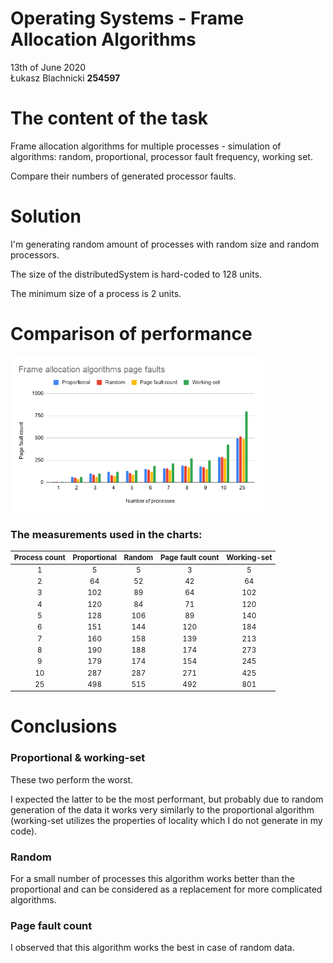 # Operating Systems - Frame Allocation Algorithms

13th of June 2020\
Łukasz Blachnicki **254597**

# The content of the task

Frame allocation algorithms for multiple processes - simulation of algorithms: random, proportional, processor fault frequency, working set.

Compare their numbers of generated processor faults.

# Solution

I'm generating random amount of processes with random size and random processors.

The size of the distributedSystem is hard-coded to 128 units.

The minimum size of a process is 2 units.

# Comparison of performance

<img src="../frame_allocation/chart1.png" style="max-width: 80%">

### The measurements used in the charts:

<sub>

| Process count | Proportional | Random | Page fault count | Working-set |
| :-----------: | :----------: | :----: | :--------------: | :---------: |
|       1       |      5       |   5    |        3         |      5      |
|       2       |      64      |   52   |        42        |     64      |
|       3       |     102      |   89   |        64        |     102     |
|       4       |     120      |   84   |        71        |     120     |
|       5       |     128      |  106   |        89        |     140     |
|       6       |     151      |  144   |       120        |     184     |
|       7       |     160      |  158   |       139        |     213     |
|       8       |     190      |  188   |       174        |     273     |
|       9       |     179      |  174   |       154        |     245     |
|      10       |     287      |  287   |       271        |     425     |
|      25       |     498      |  515   |       492        |     801     |

</sub>

# Conclusions

### Proportional & working-set

These two perform the worst.

I expected the latter to be the most performant, but probably due to random generation of the data it works very similarly to the proportional algorithm (working-set utilizes the properties of locality which I do not generate in my code).

### Random

For a small number of processes this algorithm works better than the proportional and can be considered as a replacement for more complicated algorithms.

### Page fault count

I observed that this algorithm works the best in case of random data.
